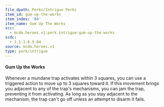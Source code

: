 ```yaml
---
file_dpath: Perks/Intrigue Perks
item_id: gum-up-the-works
item_index: '04'
item_name: Gum Up The Works
scc:
  - mcdm.heroes.v1:perk.intrigue:gum-up-the-works
scdc:
  - 1.1.1:8.5:04
source: mcdm.heroes.v1
type: perk/intrigue
---
```


#### Gum Up the Works

Whenever a mundane trap activates within 3 squares, you can use a triggered action to move up to 3 squares toward it. If this movement brings you adjacent to any of the trap's mechanisms, you can jam the trap, preventing it from activating. As long as you stay adjacent to the mechanism, the trap can't go off unless an attempt to disarm it fails.
